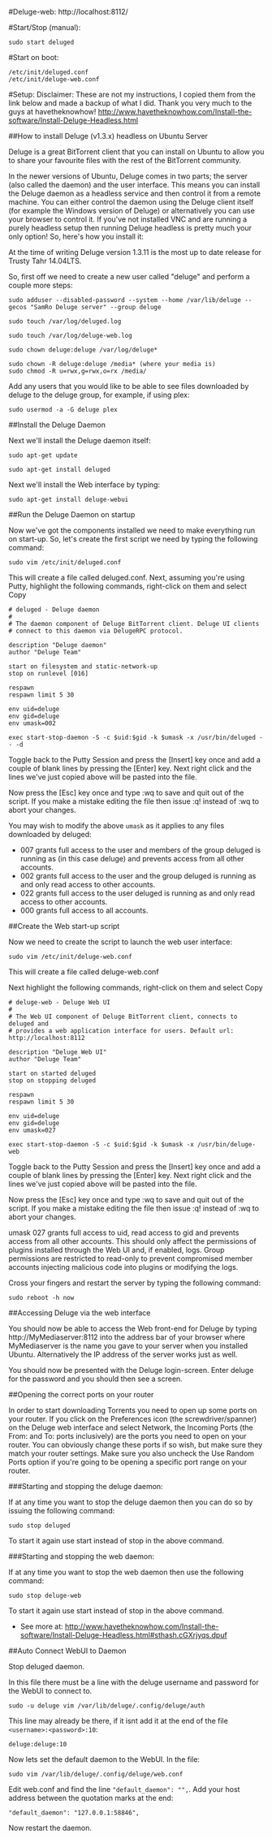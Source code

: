 #Deluge-web:
http://localhost:8112/

#Start/Stop (manual):
```
sudo start deluged
```

#Start on boot:
```
/etc/init/deluged.conf
/etc/init/deluge-web.conf
```

#Setup:
Disclaimer: These are not my instructions, I copied them from the link below and made a backup of what I did. Thank you very much to the guys at havetheknowhow!
http://www.havetheknowhow.com/Install-the-software/Install-Deluge-Headless.html

##How to install Deluge (v1.3.x) headless on Ubuntu Server

Deluge is a great BitTorrent client that you can install on Ubuntu to allow you to share your favourite files with the rest of the BitTorrent community.

In the newer versions of Ubuntu, Deluge comes in two parts; the server (also called the daemon) and the user interface. This means you can install the Deluge daemon as a headless service and then control it from a remote machine. You can either control the daemon using the Deluge client itself (for example the Windows version of Deluge) or alternatively you can use your browser to control it. If you've not installed VNC and are running a purely headless setup then running Deluge headless is pretty much your only option! So, here's how you install it:

At the time of writing Deluge version 1.3.11 is the most up to date release for Trusty Tahr 14.04LTS.

So, first off we need to create a new user called "deluge" and perform a couple more steps:

```
sudo adduser --disabled-password --system --home /var/lib/deluge --gecos "SamRo Deluge server" --group deluge

sudo touch /var/log/deluged.log

sudo touch /var/log/deluge-web.log

sudo chown deluge:deluge /var/log/deluge*

sudo chown -R deluge:deluge /media* (where your media is)
sudo chmod -R u=rwx,g=rwx,o=rx /media/
```

Add any users that you would like to be able to see files downloaded by deluge to the deluge group, for example, if using plex:
```
sudo usermod -a -G deluge plex
```

##Install the Deluge Daemon

Next we'll install the Deluge daemon itself:

```
sudo apt-get update

sudo apt-get install deluged
```

Next we'll install the Web interface by typing:

```
sudo apt-get install deluge-webui
```

##Run the Deluge Daemon on startup

Now we've got the components installed we need to make everything run on start-up. So, let's create the first script we need by typing the following command:

```
sudo vim /etc/init/deluged.conf
```

This will create a file called deluged.conf. Next, assuming you're using Putty, highlight the following commands, right-click on them and select Copy

```
# deluged - Deluge daemon
#
# The daemon component of Deluge BitTorrent client. Deluge UI clients
# connect to this daemon via DelugeRPC protocol.

description "Deluge daemon"
author "Deluge Team"

start on filesystem and static-network-up
stop on runlevel [016]

respawn
respawn limit 5 30

env uid=deluge
env gid=deluge
env umask=002

exec start-stop-daemon -S -c $uid:$gid -k $umask -x /usr/bin/deluged -- -d
```

Toggle back to the Putty Session and press the [Insert] key once and add a couple of blank lines by pressing the [Enter] key. Next right click and the lines we've just copied above will be pasted into the file.

Now press the [Esc] key once and type :wq to save and quit out of the script. If you make a mistake editing the file then issue :q! instead of :wq to abort your changes.

You may wish to modify the above `umask` as it applies to any files downloaded by deluged:
- 007 grants full access to the user and members of the group deluged is running as (in this case deluge) and prevents access from all other accounts.
- 002 grants full access to the user and the group deluged is running as and only read access to other accounts.
- 022 grants full access to the user deluged is running as and only read access to other accounts.
- 000 grants full access to all accounts. 

##Create the Web start-up script

Now we need to create the script to launch the web user interface:

```
sudo vim /etc/init/deluge-web.conf
```

This will create a file called deluge-web.conf

Next highlight the following commands, right-click on them and select Copy

```
# deluge-web - Deluge Web UI
#
# The Web UI component of Deluge BitTorrent client, connects to deluged and
# provides a web application interface for users. Default url: http://localhost:8112

description "Deluge Web UI"
author "Deluge Team"

start on started deluged
stop on stopping deluged

respawn
respawn limit 5 30

env uid=deluge
env gid=deluge
env umask=027

exec start-stop-daemon -S -c $uid:$gid -k $umask -x /usr/bin/deluge-web
```

Toggle back to the Putty Session and press the [Insert] key once and add a couple of blank lines by pressing the [Enter] key. Next right click and the lines we've just copied above will be pasted into the file.

Now press the [Esc] key once and type :wq to save and quit out of the script. If you make a mistake editing the file then issue :q! instead of :wq to abort your changes.

umask 027 grants full access to uid, read access to gid and prevents access from all other accounts. This should only affect the permissions of plugins installed through the Web UI and, if enabled, logs. Group permissions are restricted to read-only to prevent compromised member accounts injecting malicious code into plugins or modifying the logs.

Cross your fingers and restart the server by typing the following command:

```
sudo reboot -h now
```

##Accessing Deluge via the web interface

You should now be able to access the Web front-end for Deluge by typing http://MyMediaserver:8112 into the address bar of your browser where MyMediaserver is the name you gave to your server when you installed Ubuntu. Alternatively the IP address of the server works just as well.

You should now be presented with the Deluge login-screen. Enter deluge for the password and you should then see a screen.

##Opening the correct ports on your router

In order to start downloading Torrents you need to open up some ports on your router. If you click on the Preferences icon (the screwdriver/spanner) on the Deluge web interface and select Network, the Incoming Ports (the From: and To: ports inclusively) are the ports you need to open on your router. You can obviously change these ports if so wish, but make sure they match your router settings. Make sure you also uncheck the Use Random Ports option if you're going to be opening a specific port range on your router.

###Starting and stopping the deluge daemon:

If at any time you want to stop the deluge daemon then you can do so by issuing the following command:

```
sudo stop deluged
```

To start it again use start instead of stop in the above command.

###Starting and stopping the web daemon:

If at any time you want to stop the web daemon then use the following command:

```
sudo stop deluge-web
```

To start it again use start instead of stop in the above command.
- See more at: http://www.havetheknowhow.com/Install-the-software/Install-Deluge-Headless.html#sthash.cGXrjyqs.dpuf

##Auto Connect WebUI to Daemon

Stop deluged daemon.

In this file there must be a line with the deluge username and password for the WebUI to connect to.
```
sudo -u deluge vim /var/lib/deluge/.config/deluge/auth
```

This line may already be there, if it isnt add it at the end of the file `<username>:<password>:10`:
```
deluge:deluge:10
```

Now lets set the default daemon to the WebUI. In the file:
```
sudo vim /var/lib/deluge/.config/deluge/web.conf
```

Edit web.conf and find the line `"default_daemon": "",`. Add your host address between the quotation marks at the end:
```
"default_daemon": "127.0.0.1:58846",
```

Now restart the daemon.
